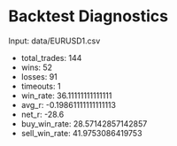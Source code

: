 # Backtest Diagnostics

Input: data/EURUSD1.csv

- total_trades: 144
- wins: 52
- losses: 91
- timeouts: 1
- win_rate: 36.11111111111111
- avg_r: -0.19861111111111113
- net_r: -28.6
- buy_win_rate: 28.57142857142857
- sell_win_rate: 41.9753086419753

